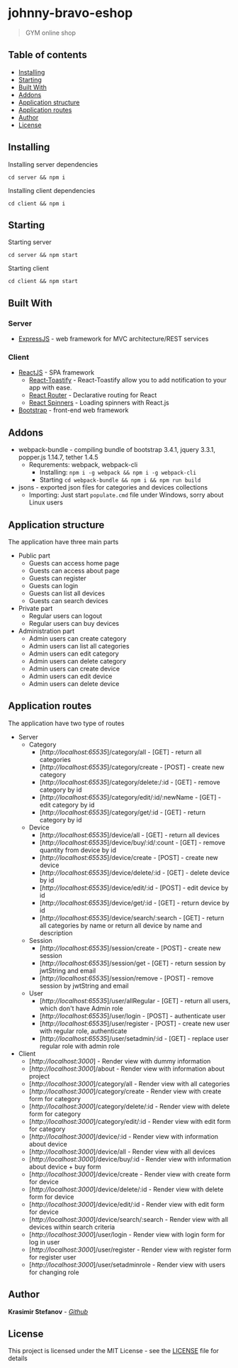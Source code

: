 # johnny-bravo-eshop

> GYM online shop

## Table of contents

- [Installing](#installing)
- [Starting](#starting)
- [Built With](#built-with)
- [Addons](#addons)
- [Application structure](#application-structure)
- [Application routes](#application-routes)
- [Author](#author)
- [License](#license)

## Installing

Installing server dependencies

```
cd server && npm i
```

Installing client dependencies

```
cd client && npm i
```

## Starting
Starting server

```
cd server && npm start
```

Starting client

```
cd client && npm start
```

## Built With

### Server
* [ExpressJS](https://github.com/expressjs/express) - web framework for MVC architecture/REST services

### Client
* [ReactJS](https://github.com/facebook/react) - SPA framework
	* [React-Toastify](https://github.com/fkhadra/react-toastify) - React-Toastify allow you to add notification to your app with ease.
	* [React Router](https://github.com/ReactTraining/react-router/tree/master/packages/react-router-dom) - Declarative routing for React
	* [React Spinners](https://github.com/davidhu2000/react-spinners) - Loading spinners with React.js
* [Bootstrap](https://github.com/twbs/bootstrap) - front-end web framework

## Addons
* webpack-bundle - compiling bundle of bootstrap 3.4.1, jquery 3.3.1, popper.js 1.14.7, tether 1.4.5
	* Requrements: webpack, webpack-cli
		* Installing: ```npm i -g webpack && npm i -g webpack-cli```
		* Starting ```cd webpack-bundle && npm i && npm run build ```
* jsons - exported json files for categories and devices collections
	* Importing: Just start ```populate.cmd``` file under Windows, sorry about Linux users

## Application structure
The application have three main parts

* Public part
	* Guests can access home page
	* Guests can access about page
	* Guests can register
	* Guests can login
	* Guests can list all devices
	* Guests can search devices 
* Private part
	* Regular users can logout
	* Regular users can buy devices
* Administration part
	* Admin users can create category
	* Admin users can list all categories
	* Admin users can edit category
	* Admin users can delete category
	* Admin users can create device
	* Admin users can edit device
	* Admin users can delete device

## Application routes
The application have two type of routes

* Server
	* Category
		* [*http://localhost:65535*]/category/all - [GET] - return all categories
		* [*http://localhost:65535*]/category/create - [POST] - create new category
		* [*http://localhost:65535*]/category/delete:/:id - [GET] - remove category by id
		* [*http://localhost:65535*]/category/edit/:id/:newName - [GET] - edit category by id
		* [*http://localhost:65535*]/category/get/:id - [GET] - return category by id
	* Device
		* [*http://localhost:65535*]/device/all - [GET] - return all devices
		* [*http://localhost:65535*]/device/buy/:id/:count - [GET] - remove quantity from device by id
		* [*http://localhost:65535*]/device/create - [POST] - create new device
		* [*http://localhost:65535*]/device/delete/:id - [GET] - delete device by id
		* [*http://localhost:65535*]/device/edit/:id - [POST] - edit device by id 
		* [*http://localhost:65535*]/device/get/:id - [GET] - return device by id
		* [*http://localhost:65535*]/device/search/:search - [GET] - return all categories by name or return all device by name and description
	* Session
		* [*http://localhost:65535*]/session/create - [POST] - create new session
		* [*http://localhost:65535*]/session/get - [GET] - return session by jwtString and email
		* [*http://localhost:65535*]/session/remove - [POST] - remove session by jwtString and email
	* User
		* [*http://localhost:65535*]/user/allRegular - [GET] - return all users, which don't have Admin role
		* [*http://localhost:65535*]/user/login - [POST] - authenticate user
		* [*http://localhost:65535*]/user/register - [POST] - create new user with regular role, authenticate
		* [*http://localhost:65535*]/user/setadmin/:id - [GET] - replace user regular role with admin role
* Client
	* [*http://localhost:3000*] - Render view with dummy information
	* [*http://localhost:3000*]/about - Render view with information about project
	* [*http://localhost:3000*]/category/all - Render view with all categories
	* [*http://localhost:3000*]/category/create - Render view with create form for category
	* [*http://localhost:3000*]/category/delete/:id - Render view with delete form for category
	* [*http://localhost:3000*]/category/edit/:id - Render view with edit form for category
	* [*http://localhost:3000*]/device/:id - Render view with information about device
	* [*http://localhost:3000*]/device/all - Render view with all devices
	* [*http://localhost:3000*]/device/buy/:id - Render view with information about device + buy form
	* [*http://localhost:3000*]/device/create - Render view with create form for device
	* [*http://localhost:3000*]/device/delete/:id - Render view with delete form for device
	* [*http://localhost:3000*]/device/edit/:id - Render view with edit form for device
	* [*http://localhost:3000*]/device/search/:search - Render view with all devices within search criteria
	* [*http://localhost:3000*]/user/login - Render view with login form for log in user
	* [*http://localhost:3000*]/user/register - Render view with register form for register user
	* [*http://localhost:3000*]/user/setadminrole - Render view with users for changing role

## Author

**Krasimir Stefanov** - [*Github*](https://github.com/kraskoo/)

## License

This project is licensed under the MIT License - see the [LICENSE](LICENSE) file for details